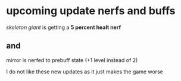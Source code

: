 <!DOCTYPE html>
<html>
<head>
<title> Clash royale news </title>
<style>


</style>
</head>

<body>
<h1> upcoming update nerfs and buffs </h1>
<p> <i> skeleton giant </i> is getting a <strong> 5 percent healt nerf </strong> </p>
<h2> and </h2>
<p> mirror is nerfed to prebuff state (+1 level instead of 2) </p>

<p> I do not like these new updates as it just makes the game worse </p>

</body>



</html>
